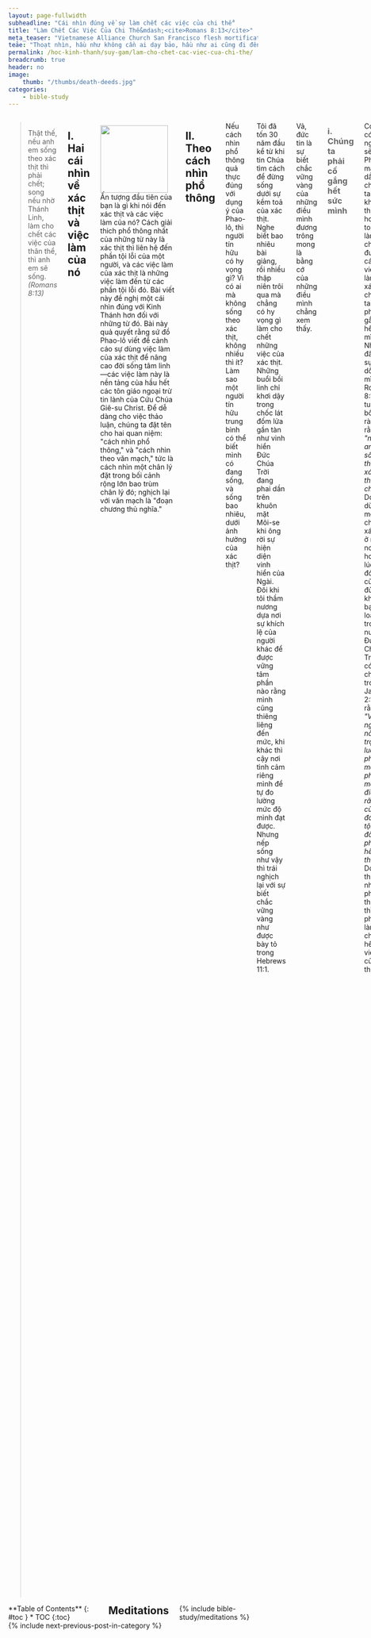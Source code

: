 ```yaml
---
layout: page-fullwidth
subheadline: "Cái nhìn đúng về sự làm chết các việc của chi thể"
title: "Làm Chết Các Việc Của Chi Thể&mdash;<cite>Romans 8:13</cite>"
meta_teaser: "Vietnamese Alliance Church San Francisco flesh mortification mortify deeds"
teảe: "Thoạt nhìn, hầu như không cần ai dạy bảo, hầu như ai cũng đi đến kết luận rằng làm chết các việc của chi thể nghĩa là chiến thắng được mọi cám dỗ của xác thịt. Nhưng từ tiết của thư Rô-ma có cho chúng ta đi đến kết luận đó hay không? Kinh Thánh cho nhiều người dùng xác thịt mình không phải làm những việc tội lỗi thường tình của loài người, nhưng để được thông công với Đức Chúa Trời; những việc làm đó chính là đối tượng của những bài viết của Phao-lô. Tôi hy vọng rằng bài viết này giúp đỡ những người đang chiến đấu xác thịt theo cách nhìn phổ thông tìm được sự khuây khoả trong cách nhìn thuộc bối cảnh đề xướng trong bài viết này, và đi theo Chúa với những bước nhẹ nhàng hơn cho đến ngày của Cứu Chúa Giê-su Christ."
permalink: /hoc-kinh-thanh/suy-gam/lam-cho-chet-cac-viec-cua-chi-the/
breadcrumb: true
header: no
image:
    thumb: "/thumbs/death-deeds.jpg"
categories:
    - bible-study
---
```

<!--more-->
<div class="row">
<div class="medium-8 columns" markdown="1">

<!--
<em><a style="color: #ff0000;" href="{{ site.baseurl }}/hoc-kinh-thanh/suy-gam/lam-cho-chet-cac-viec-cua-chi-the/">(Bấm vào đây để đọc tiếng Việt)</a></em>
-->

> Thật thế, nếu anh em sống theo xác thịt thì phải chết; song nếu nhờ Thánh Linh, làm cho chết các việc của thân thể, thì anh em sẽ sống. <cite>(Romans 8:13)</cite>

## I. Hai cái nhìn về xác thịt và việc làm của nó

<div>
<p>
<img alt src="{{ site.baseurl }}/images/death-deeds.jpg" style="border: 0px none; margin: 7px 15px 0px 0px; max-width: 100%; height: 136px; padding: 0px; float: left;">
Ấn tượng đầu tiên của bạn là gì khi nói đến xác thịt và các việc làm của nó? Cách giải thich phổ thông nhất của những từ này là xác thịt thì liên hệ đến phần tội lỗi của một người, và các việc làm của xác thịt là những việc làm đến từ các phần tội lỗi đó. Bài viết này đề nghị một cái nhìn đúng với Kinh Thánh hơn đối với những từ đó. Bài này quả quyết rằng sứ đồ Phao-lô viết để cảnh cáo sự dùng việc làm của xác thịt để nâng cao đời sống tâm linh&mdash;các việc làm này là nền tảng của hầu hết các tôn giáo ngoại trừ tin lành của Cứu Chúa Giê-su Christ. Để dễ dàng cho việc thảo luận, chúng ta đặt tên cho hai quan niệm: "cách nhìn phổ thông," và "cách nhìn theo văn mạch," tức là cách nhìn một chân lý đặt trong bối cảnh rộng lớn bao trùm chân lý đó; nghịch lại với văn mạch là "đoạn chương thủ nghĩa."
</p>
</div>

## II. Theo cách nhìn phổ thông

Nếu cách nhìn phổ thông quả thực đúng với dụng ý của Phao-lô, thì người tín hữu có hy vọng gì? Vì có ai mà không sống theo xác thịt, không nhiều thì ít? Làm sao một người tín hữu trung bình có thể biết mình có đang sống, và sống bao nhiêu, dưới ảnh hưởng của xác thịt?

Tôi đã tốn 30 năm đầu kể từ khi tin Chúa tìm cách để đừng sống dưới sự kềm toả của xác thịt. Nghe biết bao nhiêu bài giảng, rồi nhiều thập niên trôi qua mà chẳng có hy vọng gì làm cho chết những việc của xác thịt. Những buổi bồi linh chỉ khơi dậy trong chốc lát đốm lửa gần tàn như vinh hiển Đức Chúa Trời đang phai dần trên khuôn mặt Môi-se khi ông rời sự hiện diện vinh hiển của Ngài. Đôi khi tôi thầm nương dựa nơi sự khích lệ của người khác để được vững tâm phần nào rằng mình cũng thiêng liêng đến mức, khi khác thì cậy nơi tình cảm riêng mình để tự đo lường mức độ mình đạt được. Nhưng nếp sống như vậy thì trái nghịch lại với sự biết chắc vững vàng như được bày tỏ trong Hebrews 11:1.

<p class="blockquote">Vả, đức tin là sự biết chắc vững vàng của những điều mình đương trông mong là bằng cớ của những điều mình chẳng xem thấy.</p>

### <span style="color: #666666;">i. Chúng ta phải cố gắng hết sức mình</span>

Có thể có người sẽ nói: Phải, mặc dầu chúng ta không thể nào hoàn toàn làm chết được các việc làm của xác thịt, chúng ta vẫn phải cố gắng hết sức mình. Nhưng đây là sự tự dối mình, vì Romans 8:13 tuyên bố rõ ràng rằng *"nếu anh em sống theo xác thịt thì phải chết."* Do đó dù chỉ một chút xác thịt ở một nơi hoặc lúc nào đó cũng đủ để khiến bạn bị loại trừ trong nước Đức Chúa Trời, vì có chép trong James 2:10 rằng: *"Vì người nào giữ trọn luật pháp, mà phạm một điều răn, thì cũng đáng tội như đã phạm hết thảy."* Do đo theo cái nhìn phổ thông thì bạn phải làm cho chết hết mọi việc của chi thể.

Hơn nữa dù có cố gắng hết sức cũng không đủ, vì nếu đủ, thì hẳn Chúa Giê-su đã không phải chết trên thập tự giá. Chúa đã phải hi sinh để tháo gỡ nanh vuốt của xác thịt bạn hầu bạn có thể hầu việc và thờ phượng Ngài. Nhưng chính sự giải thoát đó cũng giới hạn trong mối liên hệ đến sự sống đời đời, không phải cho xác thịt này mà bạn phải nhẫn nại chịu đựng cho đến ngày được ban cho thân thể không hay hư nát. Nếu sự làm chết mọi công việc của xác thịt nghĩa là bạn không còn phạm tội nữa thì chắc chắn bạn không thể nào có hy vọng về sự sống đời đời.

Tôi có câu hỏi cho quí vị giữ cái nhìn phổ thông là tại sao quí vị lại khăng khăng giữ lấy sự tin tưởng vào một hệ thống tín lý mà chắc chắn bạn sẽ bị khước từ trước ngưỡng cửa thiên đàng?

### <span style="color: #666666;">ii. Các sách giải kinh nói gì?</span>

Hầu như tất cả các sách giải kinh dạy rằng vì bây giờ chúng ta được quyền năng của Thánh Linh, chúng ta có sức mạnh để làm cho chết các việc của chi thể&mdash;các sự vi phạm theo cách nhìn phổ thông.

Chúng ta hãy thử duyệt qua một số các sách giải kinh có cái nhìn phổ thông về Romans 8:13.

#### Matthew Henry

<p class="blockquote"> Nếu có người nào theo thói quen sống theo những "<u>dục vọng xác thịt</u>," chắc chắn sẽ chết trong tội lỗi, dù người đó có tuyên xưng điều gì đi chăng nữa. Và một <u>đời sống thuộc về thế gian</u> sẽ mang lại điều gì đáng giá để so sánh với phần thưởng cao đẹp của sự kêu gọi từ thiên thượng? Vậy chúng ta hãy, nhờ quyền năng của Thánh Linh, cố gắng càng hơn để <u>làm cho chết phần xác thịt</u></p>

#### Gill

Gill viết một bài rất dài về câu Kinh Thánh này, nhưng trọng yếu là bài viết đó đặt nền tảng trên cách nhìn phổ thông về xác thịt trong câu này.

#### Jamieson-Fausset-Brown

<p class="blockquote">Sứ đồ Phao-lô đã không thoả mãn với sự bảo đảm với họ rằng họ không còn bị bó buộc về xác thịt, để mà nghe theo lời mời gọi của nó, mà không nhắc nhở họ về hậu quả cuối cùng nếu họ sống buông thả; và ông dùng chữ "làm cho chết" như cách chơi chữ cho cùng ý nghĩa với chữ "chết" ở đầu câu. "Nếu ngươi không <u>diệt tội</u> thì tội sẽ diệt ngươi.</p>

Cảm nghĩ của tôi: chúng ta có thể diệt tội được sao? Vì chỉ có một Đấng có quyền lực huỷ diệt tội lỗi. Chúa Giê-su dạy chúng ta rằng dù một người có tránh phạm tội tà dâm trong thân thể, người đó cũng bất lực trước sự tà dâm trong tư tưởng (Matthew 5:28). Điều giết chúng ta không phải là hành động, nhưng là bản chất tội lỗi. Chúng ta có giết được bản chất tội lỗi của mình không?

#### Ellicott

<p class="blockquote">Nếu khi dưới quyền năng của Thánh Linh, bạn khiến những hành động đến bởi những <u>kích thích của xác thịt</u> <u>giảm thiểu đến tình trạng chết và èo uột</u>.</p>

Đây là một lý luận mơ hồ. Tình trạng chết và èo uột là gì? Theo tiêu chuẩn nào? Mỗi người có một định nghĩa riêng về sự chết và sự èo uột?

#### Barnes

<p class="blockquote">Nếu bạn sống để <u>thoả mãn những khuynh hướng xác thịt</u>, bạn sẽ chìm dần xuống sự chết đời đời ... Những việc của xác thịt&mdash;<u>khuynh hướng bại hoại và những đam mê</u>; được gọi là các việc của chi thể, vì chúng bắt nguồn từ sự <u>thèm khát của xác thịt</u>.</p>

Tác giả này có đọc qua Colossians 2:16-23?

#### Matthew Poole

<p class="blockquote">Các tín hữu (the godly) phải coi chừng; đừng nghĩ rằng vì mình được chọn và xưng công bình nên muốn sống sao thì sống.</p>

Thực ra ngôn từ của Romans 8:13 mang một trạng thái cực kỳ khẩn trương. Do đó nếu ý của đoạn này dựa trên cách nhìn phổ thông thì không ai được cứu.

#### Cambridge

<p class="blockquote">làm cho chết; đông một nghĩa với chữ "chết" ở đầu câu nói về hậu quả của tội lỗi. Động từ này ở trong thì hiện tại, ám chỉ một tiến trình liên diễn của sự <u>chống trả và từ bỏ chính mình</u>. ... Đoạn Kinh Thánh này, và những đoạn song song, cho thấy sứ đồ Phao-lô hoàn toàn công nhận phần tử của tội lỗi vẫn còn trong đời sống người đã được tái sinh&mdash;vẫn còn hiện diện do đó cần sự <u>chống trả kịch liệt</u>.</p>

Đây là một số những lời giải kinh tôi tìm được trong mạng toàn cầu chỉ qua một câu hỏi. Tôi phỏng đoán tất cả các bài giải kinh còn lại cũng phạm vào cùng một sự lầm lẫn của "đoạn chương thủ nghia," nghĩa là giải thich một câu mà không màng đến từ tiết, hoặc văn mạch.

Các nhà giải kinh phạm vào điều là đưa ra những tiêu chuẩn thuộc linh mà chính họ cũng không đạt được. Chúa Giê-su đã nói về những người đặt những gánh nặng vào người khác mà chính mình thì không động đến một ngón tay. Nhưng điều đó không quan trọng, vì mỗi người trong chúng ta chịu trách nhiệm để học hỏi cho biết chắc mình không lầm lạc khi đối diện với chân lý này vì nó có ảnh hưởng sâu đậm đến mối liên hệ với Chúa.

Ai có thể chứng nhận rằng một người nào đó đã làm chết các việc của chi thể mình? Ai có thể tự mình biết đã đạt đến bực trọn vẹn của mục tiêu đó?

### <span style="color: #666666;">iii. Chạy không có mục đích</span>

Đến đây chúng ta đã trình bày được chứng cớ rằng những người có cái nhìn phổ thông không thể nào có hy vọng về sự sống đời đời. Phần đầu của Romans 8:13 viết rằng *"Nếu anh em sống theo xác thịt thì phải chết"* hàm ý lên án toàn thể nhân loại vì mọi người đều sống dưới sự kềm toả của xác thịt. Đây là lời Kinh Thánh nói về khả năng của loài người để làm chủ xác thịt:

<p class="blockquote">Vì mọi người đều phạm tội và thiếu mất sự vinh hiển của Đức Chúa Trời (Romans 3:23)</p>

<p class="blockquote">Chúng ta thảy đều như chiên đi lạc, ai theo đường nấy; Ðức Giê-hô-va đã làm cho tội lỗi của hết thảy chúng ta đều chất trên người. (Isaiah 53:6; Romans 3:10-18)</p>

Do đó chúng ta chắc phải tự dối lòng mình nếu nghĩ rằng có thể làm chết những việc của xác thịt dựa theo cách nhìn phổ thông. Phải chăng chúng ta cũng giống như những người đang tham dự một cuộc chạy mà biết rằng mình không thể nào thắng được? Điều đáng kinh ngạc là các bục giảng khắp thế giới đều mang cách nhìn phổ thông như thể đó là mục đích chính của đạo Chúa. Họ đang chiêu mộ người đi đến một vương quốc mà chung quanh bao trùm hàng rào kẽm gai không ai vào được.

### <span style="color: #666666;">iv. Ai đang vật lộn với xác chết?</span>

Nếu quả thực có người có thể làm chết đi các việc làm của xác thịt, thì chắc người đó chẳng còn phải vật lộn trong đời sống tin kính? Vì ai lại muốn vật lộn với những gì đã chết? Và nếu quả thực người ta có thể làm được điều đó, thì chắc sứ đồ Phao-lô đã không viết:

<p class="blockquote"><sup>21</sup>Vậy tôi thấy có luật nầy trong tôi: khi tôi muốn làm điều lành, thì điều dữ dính dấp theo tôi.  <sup>22</sup>Vì theo người bề trong, tôi vẫn lấy luật pháp Ðức Chúa Trời làm đẹp lòng; <sup>23</sup>nhưng tôi cảm biết trong chi thể mình có một luật khác giao chiến với luật trong trí mình, bắt mình phải làm phu tù cho luật của tội lỗi, tức là luật ở trong chi thể tôi vậy. (Romans 7:21-23)</p>

## III. Cách nhìn theo văn mạch

Cả Kinh Thánh nói về điều gì? Là một sách đạo đức để giải quyết vô số những việc làm xấu xa của nhân loại? Hoặc để bắc một nhịp cầu giữa khoảng cách quá xa vời giữa Thượng Đế và nhân loại? Quả thực dù Kinh Thánh khởi đầu bằng cách vạch trần tình trạng tội lỗi của nhân loại, nhưng rồi sau đó tiến đến sự công bố toàn thắng, không phải về một người nào đó sanh bởi thịt và huyết, nhưng về Con một của Đức Chúa Trời là Đấng Cứu Thế.

Kinh Thánh, trong phần chúng ta gọi là Cựu Ước, cho nhân loại một thời gian hạn định một cơ hội để thử thách họ, qua một giao ước cũ gọi là Cựu Ước với Mười Điều Răn và các điều lệ, nhằm mục đích đưa họ đến một chỗ mà họ phải quỳ gối công nhận rằng dù họ đã cố gắng hết sức giữ mọi điều răn làm tiêu chuẩn sống, họ vẫn còn cách quá xa sự công bình của Đức Chúa Trời.

Và sau một thời gian để nhân loại kiệt quệ hết khả năng của họ trong nỗ lực giữ các điều răn và điều lệ, Chúa đem đến một kỷ nguyên mới mà nhân loại không còn được dùng sức mình, tức là xác thịt mình, để tìm cách đến gần Chúa nữa. Kỷ nguyên mới này được ghi lại trong Kinh Thánh Tân Ước mà trong đó *<u><strong>đức tin</strong></u>* là phương tiện duy nhất mà qua đó nhân loại có thể nhận được món quà của sự thứ tha tội lỗi và sự sống đời đới cho bất cứ ai xin.

Chúa Giê-su đã đến cách đây hơn hai ngàn năm như đã được khải thị trước bởi các tiên tri từ buổi xa xưa, nhưng điều quan trọng nhất là Ngài đã đến để chấm dứt các của tế lễ (Hebrews 10:12;10:26), và dành quyền tối cao là vị Cứu Tinh duy nhất của nhân loại. Sự dâng chính mình Ngài sẽ đem đến hồi kết cuộc cho mọi của tế lễ. Chính Ngài là tin mừng cứu rỗi, là Lời Đức Chúa Trời, mà không ai được thêm hoặc bớt gì trong đó.

Đức Chúa Trời buộc cả nhân loại không còn được dùng sức mình nữa vì cơ hội đã qua, Chúa đã chứng tỏ cho họ thấy họ không thể tự cứu được mình; bây giờ họ phải đầu phục và bày tỏ sự trông cậy trọn vẹn nơi Chúa Giê-su là Đấng Cứu Thế. Nhưng chúng ta sẽ thấy lòng kiêu ngạo của nhân loại là lớn lắm, và họ sẽ gắng hết sức mình để chứng tỏ một lần nữa họ "giống Chúa, biết điều thiện và điều ác." Và vì thế sứ đồ Phao-lô được giao cho trọng trách viết các lá thư cho các hội thánh tuyên bố với họ rằng bây giờ là giai đoạn của đức tin, không còn của việc làm nữa. Các việc đó chính là các việc làm của xác thịt mà họ phải làm cho chết; đó là loại việc làm cạnh tranh với thập tự giá của Đấng Christ trong sự cứu rỗi linh hồn. Những việc làm tội lỗi của xác thịt thì còn được tha thứ, nhưng việc làm dành quyền của thập tự giá bởi xác thịt là điếu đáng ghê tởm trước mặt Đức Chúa Trời.

### <span style="color: #666666;">i. Chúng ta hãy học vài từ Hy-lạp</span>

Chữ "việc" trong Romans 8:13 được đánh số Strong 4234:

<p class="blockquote"><cite>4234: praxis prax'-is từ số 4238; thực hành, i.e. (cụ thể) một hành động; bởi sự khai triển, một nhiệm vụ:--công việc, văn phòng, công tác. xem tiếng Hy-lạp của số 4238</cite>
</p>

chữ này có một động từ mang số Strong 4238:

<p class="blockquote">
<cite>4238: 4238 prasso pras'-so một động từ chính; "thực hành", thí dụ như <u>được lập đi lập lại như một thông lệ</u> (do đó khác với 4160 là một từ nói về một hành động độc nhất); được ám chỉ, thi hành, hoàn tất, v.v.; nhất là, để thu thập (lệ phí), vé (cá nhân):--quyết tâm, việc làm, làm, chuẩn xác, gìn giữ, đòi hỏi, sử dụng nghệ thuật.</cite>
</p>

Duyệt qua một số các sự dùng chữ Hy-lạp số 4238 trong Kinh Thánh cho thấy ý nghĩa trung dung của nó, của những hành động không hẳn là tốt hoặc xấu tuỳ theo trường hợp.

Chúng ta thường liên hệ "các việc làm của chi thể" với những hành động tội lỗi, nhưng chúng ta đã không nhìn từ khía cạnh của bối cảnh chung quanh lý do tại sao Phao-lô đã viết thư này, ông viết về sự sử dụng xác thịt để đạt được cao điểm của đời sống tâm linh.

### <span style="color: #666666;">ii. Thập tự giá chưa đủ</span>

Chẳng bao lâu sau khi Chúa Giê-su sống lại và về bên hữu Đức Chúa Cha đế ban sự công bình cho những kẻ xưng danh Ngài, và cũng chẳng bao lâu sau khi hội thánh Chúa được thành lập như được ghi nhận trong sách Công Vụ Các Sứ Đồ, các tín hữu của hội thánh ban đầu này quay trở về với nếp sống cũ. Đến nỗi sứ đồ Phao-lô đã phải khởi sự viết rất nhiều thư để kêu gọi họ giữ vững niềm tin về phúc âm của Đấng Christ.

#### Thơ gửi hội thánh Cơ-lô-se

Phao-lô khởi đầu chương 2 của sách Cơ-lô-se với lời chúc:

<p class="blockquote">"<sup>2</sup>Hầu cho lòng những kẻ ấy được yên ủi, và lấy sự yêu thương mà liên hiệp, đặng có nhiều sự thông biết đầy dẫy chắc chắn, đến nỗi có thể hiểu sự mầu nhiệm của Ðức Chúa Trời, tức là Ðấng Christ, <sup>3</sup>mà trong Ngài đã giấu kín mọi sự quí báu về khôn ngoan thông sáng. (Colossians 2:2-3)</p>

Phao-lô nhắc nhở họ rằng bất cứ họ cần điều gì để được đời sống tin kính và thoả lòng thì đều được giấu kín trong Đấng Christ. Chúng ta sẽ thấy rõ ràng trong những đoạn sau rằng họ tìm cách để được những điều đó từ chính mình&mdash;các việc của chi thể họ.

<p class="blockquote"><sup>6</sup>Anh em đã nhận Ðức Chúa Jêsus Christ thể nào, thì hãy bước đi trong Ngài thể ấy; <sup>7</sup>hãy châm rễ và lập nền trong Ngài, lấy đức tin làm cho bền vững, tùy theo anh em đã được dạy dỗ, và hãy dư dật trong sự cảm tạ. (Colossians 2:6-7)</p>

Ông bảo đảm với họ rằng tin lành đơn sơ mà họ đã nhận lúc ban đầu, như đã được bày tỏ trong John 3:16, là tin lành mà họ phải theo đó mà sống.

<p class="blockquote"><sup>8</sup>Hãy giữ chừng, kẻo có ai lấy triết học và lời hư không, theo lời truyền khẩu của loài người, sơ học của thế gian, không theo Ðấng Christ, mà bắt anh em phục chăng. (Colossians 2:8)</p>

Phao-lô tiếp tục cảnh cáo các tín hữu coi chừng những kẻ dùng lời khéo léo dỗ dành họ thêm việc làm của xác thịt dựa trên những truyền thống của loài người. Hay nói cách khác, họ làm suy giảm quyền năng cứu rỗi của thập tự giá Đấng Christ.

<p class="blockquote">Anh em cũng chịu cắt bì trong Ngài, không phải phép cắt bì bởi tay người ta làm ra, nhưng là phép cắt bì của Ðấng Christ, là lột bỏ tánh xác thịt của chúng ta. (Colossians 2:11)</p>

Có một việc làm của xác thịt mà người Cơ-lô-se phải làm cho chết đó là sự họ cậy vào phép cắt bì của xác thịt họ, là điều cạnh tranh trực tiếp với phép cắt bì trong tấm lòng của Đấng Christ.

<p class="blockquote"><sup>20</sup>Ví bằng anh em chết với Ðấng Christ về sự sơ học của thế gian, thì làm sao lại để cho những thể lệ nầy ép buộc mình, như anh em còn sống trong thế gian:  <sup>21</sup>Chớ lấy, chớ nếm, chớ rờ? <sup>22</sup><u>Cả sự đó hễ dùng đến thì hư nát, theo qui tắc và đạo lý loài người</u>,  <sup>23</sup>dầu bề ngoài có vẻ khôn ngoan, là bởi thờ lạy theo ý riêng, cách khiêm nhượng và khắc khổ thân thể mình; nhưng không ích gì để chống cự lòng dục của xác thịt. (Colossians 2:20-23)</p>

Sự sơ học của thế gian có liên hệ sâu xa với những sự thúc đẩy việc dùng công việc của xác thịt để đạt được mục tiêu về tâm linh; xem có vẻ cao trọng, được cưu mang bởi những nhà giải kinh đáng kính được liệt kê ở trên, và những hệ phái dẫn đầu bởi những lãnh đạo với học vấn cao về thần học. Làm sao những vị này lại có thể phạm vào lỗi lớn lao như vậy về vấn đề giải thích Kinh Thánh? "Các việc của chi thể" nào có phải là về các hành động tội lỗi? Chúng là những việc chúng ta không thể dùng để bước đi với Chúa.

Chúng ta ghi nhận một điều rằng phần giải kinh của Cambridge nhấn mạnh giá trị của sự "chống trả kịch liệt và tự bỏ mình" nhưng trên thực tế lại "gợi lòng dục của xác thịt" như chúng ta đọc thấy trong Colossians 2:23.  Đây là những việc làm của xác thịt được mặc lấy chiếc áo ngoài của những lời nghe có vẻ thiêng liêng.

#### Thơ gửi hội thánh Ga-la-ti

Paul expressed this doctrine in a different form when he wrote to the Galatians who tied circumcision to their salvation:

<p class="blockquote"><sup>1</sup>Ðấng Christ đã buông tha chúng ta cho được tự do; vậy hãy đứng vững, chớ lại để mình dưới ách tôi mọi nữa.  <sup>2</sup>Tôi là Phao-lô nói với anh em rằng, <u>nếu anh em chịu làm phép cắt bì, thì Ðấng Christ không bổ ích chi cho anh em hết</u>.  <sup>3</sup>Tôi lại rao cho mọi người chịu cắt bì rằng, họ buộc phải vâng giữ trọn cả luật pháp.  <sup>4</sup>Anh em thảy đều muốn <u>cậy luật pháp cho được xưng công bình, thì đã lìa khỏi Ðấng Christ, mất ân điển rồi</u>.  <sup>5</sup>Về phần chúng ta, ấy là bởi đức tin và nhờ Thánh Linh mà chúng ta được nhận lãnh sự trông cậy của sự công bình. <sup>6</sup>Vì trong Ðức Chúa Jêsus Christ, cái điều có giá trị, không phải tại chịu phép cắt bì hoặc không chịu phép cắt bì, nhưng tại đức tin hay làm ra bởi sự yêu thương vậy. (Galatians 5:1-6)</p>

Phao-lô đã viết toàn bộ sách Ga-la-ti với mục đích trọng yếu là cản họ chớ tìm cách liên hệ với Chúa qua luật pháp dựa trên căn bản của xác thịt. Đoạn Ga-la-ti trích ra ở trên cho thấy ý nghĩa thực sự của "các việc của chi thể" trong dạng phép cắt bì mà Phao-lô đã cảnh cáo cách nghiêm trọng: *“nếu anh em chịu làm phép cắt bì, thì Ðấng Christ không bổ ích chi cho anh em hết!”* và *“Anh em thảy đều muốn cậy luật pháp cho được xưng công bình, thì đã lìa khỏi Ðấng Christ, mất ân điển rồi.”* Những *"việc làm của chi thể"* này với mục đích đạt được sự công bình của Đức Chúa Trời mới đúng là <u>tội không thể tha thứ</u> được.

#### Thư gửi hội thánh Rô-ma
<p class="blockquote"><sup>1</sup>Hỡi anh em, sự ước ao trong lòng tôi và lời tôi vì dân Y-sơ-ra-ên cầu nguyện cùng Ðức Chúa Trời, ấy là cho họ được cứu. <sup>2</sup>Vì tôi làm chứng cho họ rằng họ có lòng sốt sắng về Ðức Chúa Trời, nhưng lòng sốt sắng đó là không phải theo trí khôn. <sup>3</sup>Bởi họ không nhận biết sự công bình của Ðức Chúa Trời và tìm cách <u>lập sự công bình riêng của mình</u>, nên không chịu phục sự công bình của Ðức Chúa Trời;  <sup>4</sup>vì Ðấng Christ là sự cuối cùng của luật pháp, đặng xưng mọi kẻ tin là công bình. (Romans 10:1-4)</cite></p>

Sự công bình riêng của mình còn đến từ đâu ngoài bản chất xác thịt? Đây là một tội chẳng phải bởi sự yếu đuối của con người, nhưng đến từ lòng kiêu ngạo. Loại công việc ít được giảng dạy trên toà giảng, nhưng sống trong lòng chính người đang rao giảng, của những nhà giải kinh đã không tuân theo nguyên tắc căn bản của luận lý.

#### Thư gửi hội thánh Hê-bơ-rơ

Trong chương 8, tác giả Hê-bơ-rơ, sau khi cẩn trọng đặt nền móng, bắt đầu giới thiệu Chúa Giê-su là Đấng trung bảo của một giao ước tốt hơn.

<p class="blockquote">Nhưng thầy tế lễ thượng phẩm chúng ta đã được một chức vụ rất tôn trọng hơn, vì Ngài là Ðấng trung bảo của giao ước tốt hơn, mà giao ước ấy lập lên trên lời hứa tốt hơn. (Hebrews 8:6)</p>

Giao ước cũ và thấp kém hơn thì hoàn toàn đặt nền tảng trên xác thịt và việc làm của nó, nhưng giao ước mới và cao trọng hơn thì đặt nền tảng trên đức tin (Galatians 3:12)

### iii. Ni-cô-đem và việc làm của xác thịt

Khi Chúa Giê-su khẳng định với Ni-cô-đem: *“Ngươi phải được tái sinh (John 3:1-21)”*, ông không khỏi nghĩ đến điều đó theo cách nhìn của xác thịt: tôi phải tái sinh bằng cách trở về trong bụng mẹ chăng? Hẳn nhiên là ý tưởng này chỉ đến sau khi Chúa tuyên bố với ông một điều lạ lùng, nhưng thực ra Ni-cô-đem còn quen thuộc hơn với những việc làm của xác thịt không khác gì các tín hữu Cơ-lô-se và Ga-la-ti, hoặc bất cứ người Hê-bơ-rơ  nào sốt sắng trong thời Cựu Ước.

### iv. Danh vọng hư không của người cậy luật pháp

Sự cậy vào xác thịt để sống đạo nhiều khi còn được coi là đáng trọng và đáng khen ngợi. Những lỗi lầm đến bởi xác thịt hư mất là điều hiển nhiên và không cần phải sâu nhiệm về thuộc linh để nhận diện, nhưng sự sử dụng xác thịt để đạt được sự nên thánh trọn vẹn, hoặc để được sự công bình của Đức Chúa Trời, thì có sức quyến rũ hoàn vũ và chung cuộc nhiều người theo đuổi. Đa số độc giả của Phao-lô không thấy tầm quan trọng của sự cảnh cáo của ông và cuối cùng thì họ lại bị lôi kéo đến điều mà chính ra họ phải tránh: dùng xác thịt mình để hầu việc Đức Chúa Trời.

## IV. Kết Luận

Hy vọng đến đây, bạn đọc thấy cái nhìn phổ thông về "các việc của chi thể" không đứng vững trong bối cảnh chung quanh Romans 8:13, vì nếu quả thực đó cũng là cái nhìn của Phao-lô, thì chẳng người tín hữu nào được cứu, vì toàn thể nhân loại, cả người tin Chúa lẫn không tin Chúa, làm những việc của xác thịt không nhiều thì ít. Dầu vậy, dòng huyết của Đấng Christ cũng dư để bao phủ mọi vi phạm xấu xa của toàn thể nhân loại.

Nhưng có một điều huyết Chúa không bao phủ đó là khi con người ỷ lại một điều gì đó ngoài thập tự giá của Đấng Christ để làm phương tiện của sự cứu rỗi. Mọi tôn giáo trên thế gian đều dùng "các việc của chi thể" với niềm hi vọng đạt được mức thánh thiện trọn vẹn. Chúa đã ban cho người Do-thái Cựu Ước trong một thời gian giới hạn cho đến lúc họ phải nhìn nhận Chúa Giê-su là Cứu Chúa. Chúa đã dùng khoảng thời gian đó để cho nhân loại thấy "các việc làm của chi thể" không thể nào đem lại cho họ sự công bình đã mất.

Nhưng có một "việc làm," đó là đức tin, mà Chúa cho phép và ban cho qua sự hy sinh của Con một của Ngài.

> <sup>28</sup>Chúng thưa rằng: Chúng tôi phải làm chi cho được làm <u><strong>công việc Ðức Chúa Trời</strong></u>?  <sup>29</sup>Ðức Chúa Jêsus đáp rằng: Các ngươi <u><strong>tin</strong></u> Ðấng mà Ðức Chúa Trời đã sai đến, ấy đó là công việc Ngài. (John 6:28-29)."

{% include bible-study/bible-study-footer %}
</div><!-- /.medium-8.columns -->

<div class="bible-index medium-4 columns">

<div class="panel radius" markdown="1">
**Table of Contents**
{: #toc }
*  TOC
{:toc}
</div>

<h2 style="margin: 0px">Meditations</h2>
        {% include bible-study/meditations %}
</div><!-- /.medium-4.columns -->
</div><!-- /.row -->

<div class="small-12" style="padding: 0px; border-bottom: none;">
    {% include next-previous-post-in-category %}
</div>
